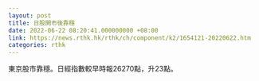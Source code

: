 ```yaml
---
layout: post
title: 日股開市後靠穩
date: 2022-06-22 08:20:41.000000000 +08:00
link: https://news.rthk.hk/rthk/ch/component/k2/1654121-20220622.htm
categories: rthk
---
```


東京股市靠穩。日經指數較早時報26270點，升23點。

